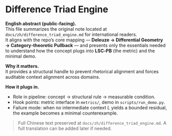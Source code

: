 # Difference Triad Engine

**English abstract (public‑facing).**  
This file summarizes the original note located at `docs/zh/difference_triad_engine.md` for international readers.  
It aligns with the repo’s core mapping — **Deleuze → Differential Geometry → Category‑theoretic Pullback** — and presents only the essentials needed to understand how the concept plugs into **LSC‑PB** (the metric) and the minimal demo.

**Why it matters.**  
It provides a structural handle to prevent rhetorical alignment and forces auditable context alignment across domains.

**How it plugs in.**  
- Role in pipeline: concept → structural rule → measurable condition.  
- Hook points: metric interface in `metrics/`, demo in `scripts/run_demo.py`.  
- Failure mode: when no intermediate context *L* yields a bounded residual, the example becomes a minimal counterexample.

> Full Chinese text preserved at `docs/zh/difference_triad_engine.md`. A full translation can be added later if needed.
